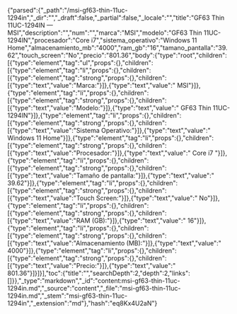 {"parsed":{"_path":"/msi-gf63-thin-11uc-1294in","_dir":"","_draft":false,"_partial":false,"_locale":"","title":"GF63 Thin 11UC-1294IN — MSI","description":"","num":"","marca":"MSI","modelo":"GF63 Thin 11UC-1294IN","procesador":"Core i7","sistema_operativo":"Windows 11 Home","almacenamiento_mb":"4000","ram_gb":"16","tamano_pantalla":"39.62","touch_screen":"No","precio":"801.36","body":{"type":"root","children":[{"type":"element","tag":"ul","props":{},"children":[{"type":"element","tag":"li","props":{},"children":[{"type":"element","tag":"strong","props":{},"children":[{"type":"text","value":"Marca:"}]},{"type":"text","value":" MSI"}]},{"type":"element","tag":"li","props":{},"children":[{"type":"element","tag":"strong","props":{},"children":[{"type":"text","value":"Modelo:"}]},{"type":"text","value":" GF63 Thin 11UC-1294IN"}]},{"type":"element","tag":"li","props":{},"children":[{"type":"element","tag":"strong","props":{},"children":[{"type":"text","value":"Sistema Operativo:"}]},{"type":"text","value":" Windows 11 Home"}]},{"type":"element","tag":"li","props":{},"children":[{"type":"element","tag":"strong","props":{},"children":[{"type":"text","value":"Procesador:"}]},{"type":"text","value":" Core i7 "}]},{"type":"element","tag":"li","props":{},"children":[{"type":"element","tag":"strong","props":{},"children":[{"type":"text","value":"Tamaño de pantalla:"}]},{"type":"text","value":" 39.62"}]},{"type":"element","tag":"li","props":{},"children":[{"type":"element","tag":"strong","props":{},"children":[{"type":"text","value":"Touch Screen:"}]},{"type":"text","value":" No"}]},{"type":"element","tag":"li","props":{},"children":[{"type":"element","tag":"strong","props":{},"children":[{"type":"text","value":"RAM (GB):"}]},{"type":"text","value":" 16"}]},{"type":"element","tag":"li","props":{},"children":[{"type":"element","tag":"strong","props":{},"children":[{"type":"text","value":"Almacenamiento (MB):"}]},{"type":"text","value":" 4000"}]},{"type":"element","tag":"li","props":{},"children":[{"type":"element","tag":"strong","props":{},"children":[{"type":"text","value":"Precio:"}]},{"type":"text","value":" 801.36"}]}]}],"toc":{"title":"","searchDepth":2,"depth":2,"links":[]}},"_type":"markdown","_id":"content:msi-gf63-thin-11uc-1294in.md","_source":"content","_file":"msi-gf63-thin-11uc-1294in.md","_stem":"msi-gf63-thin-11uc-1294in","_extension":"md"},"hash":"eq8Kx4U2aN"}